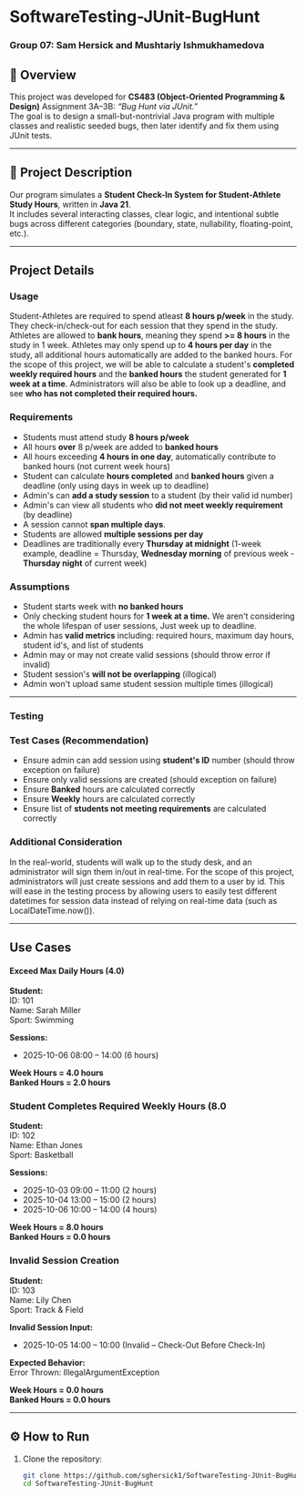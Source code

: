 # SoftwareTesting-JUnit-BugHunt
### Group 07: Sam Hersick and Mushtariy Ishmukhamedova  

## 📘 Overview  
This project was developed for **CS483 (Object-Oriented Programming & Design)** Assignment 3A–3B: *“Bug Hunt via JUnit.”*  
The goal is to design a small-but-nontrivial Java program with multiple classes and realistic seeded bugs, then later identify and fix them using JUnit tests.

---

## 🧩 Project Description  
Our program simulates a **Student Check-In System for Student-Athlete Study Hours**, written in **Java 21**.  
It includes several interacting classes, clear logic, and intentional subtle bugs across different categories (boundary, state, nullability, floating-point, etc.).  

---
## Project Details
### Usage
Student-Athletes are required to spend atleast **8 hours p/week** in the study. They check-in/check-out for each session that they spend in the study. Athletes are allowed to **bank hours**, meaning they spend **>= 8 hours** in the study in 1 week. Athletes may only spend up to **4 hours per day** in the study, all additional hours automatically are added to the banked hours. For the scope of this project, we will be able to calculate a student's **completed weekly required hours** and the **banked hours** the student generated for **1 week at a time**. Administrators will also be able to look up a deadline, and see **who has not completed their required hours.**

### Requirements
- Students must attend study **8 hours p/week**
- All hours **over** 8 p/week are added to **banked hours**
- All hours exceeding **4 hours in one day**, automatically contribute to banked hours (not current week hours)
- Student can calculate **hours completed** and **banked hours** given a deadline (only using days in week up to deadline)
- Admin's can **add a study session** to a student (by their valid id number)
- Admin's can view all students who **did not meet weekly requirement** (by deadline)
- A session cannot **span multiple days**.
- Students are allowed **multiple sessions per day**
- Deadlines are traditionally every **Thursday at midnight** (1-week example, deadline = Thursday, **Wednesday morning** of previous week - **Thursday night** of current week)

### Assumptions
- Student starts week with **no banked hours**
- Only checking student hours for **1 week at a time.** We aren't considering the whole lifespan of user sessions, Just week up to deadline.
- Admin has **valid metrics** including: required hours, maximum day hours, student id's, and list of students
- Admin may or may not create valid sessions (should throw error if invalid)
- Student session's **will not be overlapping** (illogical)
- Admin won't upload same student session multiple times (illogical)

---

### Testing
### Test Cases (Recommendation)
- Ensure admin can add session using **student's ID** number (should throw exception on failure)
- Ensure only valid sessions are created (should exception on failure)
- Ensure **Banked** hours are calculated correctly
- Ensure **Weekly** hours are calculated correctly
- Ensure list of **students not meeting requirements** are calculated correctly

### Additional Consideration
In the real-world, students will walk up to the study desk, and an administrator will sign them in/out in real-time. For the scope of this project, administrators will just create sessions and add them to a user by id. This will ease in the testing process by allowing users to easily test different datetimes for session data instead of relying on real-time data (such as LocalDateTime.now()).

---

## Use Cases
#### Exceed Max Daily Hours (4.0)
**Student:**  
ID: 101  
Name: Sarah Miller  
Sport: Swimming  

**Sessions:**  
- 2025-10-06  08:00 – 14:00  (6 hours)  

**Week Hours = 4.0 hours**  
**Banked Hours = 2.0 hours**

### Student Completes Required Weekly Hours (8.0
**Student:**  
ID: 102  
Name: Ethan Jones  
Sport: Basketball  

**Sessions:**  
- 2025-10-03  09:00 – 11:00  (2 hours)  
- 2025-10-04  13:00 – 15:00  (2 hours)  
- 2025-10-06  10:00 – 14:00  (4 hours)  

**Week Hours = 8.0 hours**  
**Banked Hours = 0.0 hours**

### Invalid Session Creation
**Student:**  
ID: 103  
Name: Lily Chen  
Sport: Track & Field  

**Invalid Session Input:**  
- 2025-10-05  14:00 – 10:00  (Invalid – Check-Out Before Check-In)  

**Expected Behavior:**  
Error Thrown: IllegalArgumentException 

**Week Hours = 0.0 hours**  
**Banked Hours = 0.0 hours**

---

## ⚙️ How to Run  
1. Clone the repository:
   ```bash
   git clone https://github.com/sghersick1/SoftwareTesting-JUnit-BugHunt.git
   cd SoftwareTesting-JUnit-BugHunt
